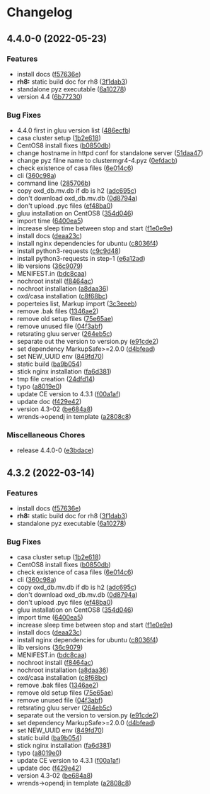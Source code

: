 # Changelog

## 4.4.0-0 (2022-05-23)


### Features

* install docs ([f57636e](https://github.com/GluuFederation/cluster-mgr/commit/f57636e8912ae9b714e04819de1ab016b6587481))
* **rh8:** static build doc for rh8 ([3f1dab3](https://github.com/GluuFederation/cluster-mgr/commit/3f1dab3a4be645b1295c1b88bd0c660d8017fedb))
* standalone pyz executable ([6a10278](https://github.com/GluuFederation/cluster-mgr/commit/6a1027832070356de77457f7801905bed71f1278))
* version 4.4 ([6b77230](https://github.com/GluuFederation/cluster-mgr/commit/6b77230b3c68a6760064f1a2956ea14bf4aaa7d8))


### Bug Fixes

* 4.4.0 first in gluu version list ([486ecfb](https://github.com/GluuFederation/cluster-mgr/commit/486ecfbc7b9f1ebf73fc6eb47a050177c7975667))
* casa cluster setup ([1b2e618](https://github.com/GluuFederation/cluster-mgr/commit/1b2e618ead886802a4398da0588b01fb7870e76c))
* CentOS8 install fixes ([b0850db](https://github.com/GluuFederation/cluster-mgr/commit/b0850db58291ccaf6d418125856f0bec1921c312))
* change hostname in httpd conf for standalone server ([51daa47](https://github.com/GluuFederation/cluster-mgr/commit/51daa472866538312df807a38c436fa60cb710eb))
* change pyz filne name to clustermgr4-4.pyz ([0efdacb](https://github.com/GluuFederation/cluster-mgr/commit/0efdacb4fa1d00b16e5e49a987a3494d0025f21e))
* check existence of casa files ([6e014c6](https://github.com/GluuFederation/cluster-mgr/commit/6e014c61b286c8f889b78a3113f871acd0a759fb))
* cli ([360c98a](https://github.com/GluuFederation/cluster-mgr/commit/360c98aef274c7ce64c717c4b775224424b080e0))
* command line ([285706b](https://github.com/GluuFederation/cluster-mgr/commit/285706bbcf9c07d59b5ee2ae6ded78e6d59ad916))
* copy oxd_db.mv.db if db is h2 ([adc695c](https://github.com/GluuFederation/cluster-mgr/commit/adc695c682117e916d031455baf37eaa14e83bbf))
* don't download oxd_db.mv.db ([0d8794a](https://github.com/GluuFederation/cluster-mgr/commit/0d8794af78d6516f7aaec2384beb5e55a1ad8441))
* don't upload .pyc files ([ef48ba0](https://github.com/GluuFederation/cluster-mgr/commit/ef48ba00b3e73065f534a85ff98f76fa7af838ed))
* gluu installation on CentOS8 ([354d046](https://github.com/GluuFederation/cluster-mgr/commit/354d046f79f4b1fd49337a37a9d1f0ef9af68a09))
* import time ([6400ea5](https://github.com/GluuFederation/cluster-mgr/commit/6400ea5cf0258224e0e73febfcac93d2acf939c9))
* increase sleep time between stop and start ([f1e0e9e](https://github.com/GluuFederation/cluster-mgr/commit/f1e0e9ec6d8f78788ebf0c2ddd16d9645717da9d))
* install docs ([deaa23c](https://github.com/GluuFederation/cluster-mgr/commit/deaa23cd05e3cce0a441f072d8cdd8b1df8f1447))
* install nginx dependencies for ubuntu ([c8036f4](https://github.com/GluuFederation/cluster-mgr/commit/c8036f464a25cbac6eecc055c7e36c8e13024266))
* install python3-requests ([c9c9d48](https://github.com/GluuFederation/cluster-mgr/commit/c9c9d483c843a8eca2eccdc261048145e1ed30a0))
* install python3-requests in step-1 ([e6a12ad](https://github.com/GluuFederation/cluster-mgr/commit/e6a12adcfb57d03989b190f1260dc6c8839b1008))
* lib versions ([36c9079](https://github.com/GluuFederation/cluster-mgr/commit/36c90795419b7fa97084fdfc81e4fae45097c5ba))
* MENIFEST.in ([bdc8caa](https://github.com/GluuFederation/cluster-mgr/commit/bdc8caac7bd26025beb335375eb86fa50dea3656))
* nochroot install ([f8464ac](https://github.com/GluuFederation/cluster-mgr/commit/f8464ac9040b2b009beb080eeabe223c77a58a23))
* nochroot installation ([a8daa36](https://github.com/GluuFederation/cluster-mgr/commit/a8daa36ea5bd144c545d07bdb36516d49a211a44))
* oxd/casa installation ([c8f68bc](https://github.com/GluuFederation/cluster-mgr/commit/c8f68bcbbbe3475aa4e8fb56cffe795372a2dcb8))
* poperteies list, Markup import ([3c3eeeb](https://github.com/GluuFederation/cluster-mgr/commit/3c3eeeb9e531fcc7692e60843b29cb6d996e5343))
* remove .bak files ([1346ae2](https://github.com/GluuFederation/cluster-mgr/commit/1346ae2bef0404425566c43c7a66ca0034a2dd50))
* remove old setup files ([75e65ae](https://github.com/GluuFederation/cluster-mgr/commit/75e65ae871cada254be873f894a939ca4a63bd6e))
* remove unused file ([04f3abf](https://github.com/GluuFederation/cluster-mgr/commit/04f3abfcbba64cd31c4ad3bf3627b29b4db6bd92))
* retsrating gluu server ([264eb5c](https://github.com/GluuFederation/cluster-mgr/commit/264eb5c1792e282bedc6fc0a6e64dfb70d2703e9))
* separate out the version to version.py ([e91cde2](https://github.com/GluuFederation/cluster-mgr/commit/e91cde26157747a40f20153a23bef15cadf0cb45))
* set dependency MarkupSafe>=2.0.0 ([d4bfead](https://github.com/GluuFederation/cluster-mgr/commit/d4bfead51cf9c00de769e3be60fbbc2a31644e5d))
* set NEW_UUID env ([849fd70](https://github.com/GluuFederation/cluster-mgr/commit/849fd709e0f3a1212f942337748f0a83db1414a3))
* static build ([ba9b054](https://github.com/GluuFederation/cluster-mgr/commit/ba9b05494ec83dd88724a385c9c403ff53f1ce62))
* stick nginx installation ([fa6d381](https://github.com/GluuFederation/cluster-mgr/commit/fa6d38127a759ae0d80a130fa093a6423970e146))
* tmp file creation ([24dfd14](https://github.com/GluuFederation/cluster-mgr/commit/24dfd14c1a2599c93180952a4baac38b618551d0))
* typo ([a8019e0](https://github.com/GluuFederation/cluster-mgr/commit/a8019e04826fedff4536b4d1a6b763b16c9dd91c))
* update CE version to 4.3.1 ([f00a1af](https://github.com/GluuFederation/cluster-mgr/commit/f00a1af67993126551e0254674b43cfa45ae5d9d))
* update doc ([f429e42](https://github.com/GluuFederation/cluster-mgr/commit/f429e4257afc368d911768ed67fda323d87f7891))
* version 4.3-02 ([be684a8](https://github.com/GluuFederation/cluster-mgr/commit/be684a8716dccb525c344a2d1f8c77a3a09d2c41))
* wrends->opendj in template ([a2808c8](https://github.com/GluuFederation/cluster-mgr/commit/a2808c8ccca850ddf28f1aca86594f1ff5fbf4f7))


### Miscellaneous Chores

* release 4.4.0-0 ([e3bdace](https://github.com/GluuFederation/cluster-mgr/commit/e3bdace8b070c3e40ce67cea450ca67e069e5e1a))

## 4.3.2 (2022-03-14)


### Features

* install docs ([f57636e](https://github.com/GluuFederation/cluster-mgr/commit/f57636e8912ae9b714e04819de1ab016b6587481))
* **rh8:** static build doc for rh8 ([3f1dab3](https://github.com/GluuFederation/cluster-mgr/commit/3f1dab3a4be645b1295c1b88bd0c660d8017fedb))
* standalone pyz executable ([6a10278](https://github.com/GluuFederation/cluster-mgr/commit/6a1027832070356de77457f7801905bed71f1278))


### Bug Fixes

* casa cluster setup ([1b2e618](https://github.com/GluuFederation/cluster-mgr/commit/1b2e618ead886802a4398da0588b01fb7870e76c))
* CentOS8 install fixes ([b0850db](https://github.com/GluuFederation/cluster-mgr/commit/b0850db58291ccaf6d418125856f0bec1921c312))
* check existence of casa files ([6e014c6](https://github.com/GluuFederation/cluster-mgr/commit/6e014c61b286c8f889b78a3113f871acd0a759fb))
* cli ([360c98a](https://github.com/GluuFederation/cluster-mgr/commit/360c98aef274c7ce64c717c4b775224424b080e0))
* copy oxd_db.mv.db if db is h2 ([adc695c](https://github.com/GluuFederation/cluster-mgr/commit/adc695c682117e916d031455baf37eaa14e83bbf))
* don't download oxd_db.mv.db ([0d8794a](https://github.com/GluuFederation/cluster-mgr/commit/0d8794af78d6516f7aaec2384beb5e55a1ad8441))
* don't upload .pyc files ([ef48ba0](https://github.com/GluuFederation/cluster-mgr/commit/ef48ba00b3e73065f534a85ff98f76fa7af838ed))
* gluu installation on CentOS8 ([354d046](https://github.com/GluuFederation/cluster-mgr/commit/354d046f79f4b1fd49337a37a9d1f0ef9af68a09))
* import time ([6400ea5](https://github.com/GluuFederation/cluster-mgr/commit/6400ea5cf0258224e0e73febfcac93d2acf939c9))
* increase sleep time between stop and start ([f1e0e9e](https://github.com/GluuFederation/cluster-mgr/commit/f1e0e9ec6d8f78788ebf0c2ddd16d9645717da9d))
* install docs ([deaa23c](https://github.com/GluuFederation/cluster-mgr/commit/deaa23cd05e3cce0a441f072d8cdd8b1df8f1447))
* install nginx dependencies for ubuntu ([c8036f4](https://github.com/GluuFederation/cluster-mgr/commit/c8036f464a25cbac6eecc055c7e36c8e13024266))
* lib versions ([36c9079](https://github.com/GluuFederation/cluster-mgr/commit/36c90795419b7fa97084fdfc81e4fae45097c5ba))
* MENIFEST.in ([bdc8caa](https://github.com/GluuFederation/cluster-mgr/commit/bdc8caac7bd26025beb335375eb86fa50dea3656))
* nochroot install ([f8464ac](https://github.com/GluuFederation/cluster-mgr/commit/f8464ac9040b2b009beb080eeabe223c77a58a23))
* nochroot installation ([a8daa36](https://github.com/GluuFederation/cluster-mgr/commit/a8daa36ea5bd144c545d07bdb36516d49a211a44))
* oxd/casa installation ([c8f68bc](https://github.com/GluuFederation/cluster-mgr/commit/c8f68bcbbbe3475aa4e8fb56cffe795372a2dcb8))
* remove .bak files ([1346ae2](https://github.com/GluuFederation/cluster-mgr/commit/1346ae2bef0404425566c43c7a66ca0034a2dd50))
* remove old setup files ([75e65ae](https://github.com/GluuFederation/cluster-mgr/commit/75e65ae871cada254be873f894a939ca4a63bd6e))
* remove unused file ([04f3abf](https://github.com/GluuFederation/cluster-mgr/commit/04f3abfcbba64cd31c4ad3bf3627b29b4db6bd92))
* retsrating gluu server ([264eb5c](https://github.com/GluuFederation/cluster-mgr/commit/264eb5c1792e282bedc6fc0a6e64dfb70d2703e9))
* separate out the version to version.py ([e91cde2](https://github.com/GluuFederation/cluster-mgr/commit/e91cde26157747a40f20153a23bef15cadf0cb45))
* set dependency MarkupSafe>=2.0.0 ([d4bfead](https://github.com/GluuFederation/cluster-mgr/commit/d4bfead51cf9c00de769e3be60fbbc2a31644e5d))
* set NEW_UUID env ([849fd70](https://github.com/GluuFederation/cluster-mgr/commit/849fd709e0f3a1212f942337748f0a83db1414a3))
* static build ([ba9b054](https://github.com/GluuFederation/cluster-mgr/commit/ba9b05494ec83dd88724a385c9c403ff53f1ce62))
* stick nginx installation ([fa6d381](https://github.com/GluuFederation/cluster-mgr/commit/fa6d38127a759ae0d80a130fa093a6423970e146))
* typo ([a8019e0](https://github.com/GluuFederation/cluster-mgr/commit/a8019e04826fedff4536b4d1a6b763b16c9dd91c))
* update CE version to 4.3.1 ([f00a1af](https://github.com/GluuFederation/cluster-mgr/commit/f00a1af67993126551e0254674b43cfa45ae5d9d))
* update doc ([f429e42](https://github.com/GluuFederation/cluster-mgr/commit/f429e4257afc368d911768ed67fda323d87f7891))
* version 4.3-02 ([be684a8](https://github.com/GluuFederation/cluster-mgr/commit/be684a8716dccb525c344a2d1f8c77a3a09d2c41))
* wrends->opendj in template ([a2808c8](https://github.com/GluuFederation/cluster-mgr/commit/a2808c8ccca850ddf28f1aca86594f1ff5fbf4f7))
